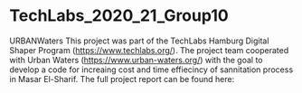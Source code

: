 # TechLabs_2020_21_Group10
URBANWaters
This project was part of the TechLabs Hamburg Digital Shaper Program (https://www.techlabs.org/). The project team cooperated with Urban Waters (https://www.urban-waters.org/) with the goal to develop a code for increaing cost and time effiecincy of sannitation process in Masar El-Sharif. 
The full project report can be found here: 
